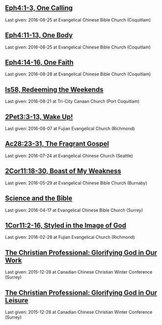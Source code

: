 ## [Eph4:1-3, One Calling](one-calling)
Last given: 2016-08-25 at Evangelical Chinese Bible Church (Coquitlam)

## [Eph4:11-13, One Body](one-body)
Last given: 2016-08-25 at Evangelical Chinese Bible Church (Coquitlam)

## [Eph4:14-16, One Faith](one-faith)
Last given: 2016-08-28 at Evangelical Chinese Bible Church (Coquitlam)

## [Is58, Redeeming the Weekends](redeeming-weekends)
Last given: 2016-08-21 at Tri-City Canaan Church (Port Coquitlam)

## [2Pet3:3-13, Wake Up!](wake-up)
Last given: 2016-08-07 at Fujian Evangelical Church (Richmond)

## [Ac28:23-31, The Fragrant Gospel](fragrant-gospel)
Last given: 2016-07-24 at Evangelical Chinese Church (Seattle)

## [2Cor11:18-30, Boast of My Weakness](boast-of-weakness)
Last given: 2016-05-29 at Evangelical Chinese Bible Church (Burnaby)

## [Science and the Bible](science-and-bible)
Last given: 2016-04-17 at Evangelical Chinese Bible Church (Surrey)

## [1Cor11:2-16, Styled in the Image of God](http://seanho.com/styled)
Last given: 2016-02-28 at Fujian Evangelical Church (Richmond)

## [The Christian Professional: Glorifying God in Our Work](http://seanho.com/cccwc-work)
Last given: 2015-12-28 at Canadian Chinese Christian Winter Conference (Surrey)

## [The Christian Professional: Glorifying God in Our Leisure](http://seanho.com/cccwc-play)
Last given: 2015-12-28 at Canadian Chinese Christian Winter Conference (Surrey)

